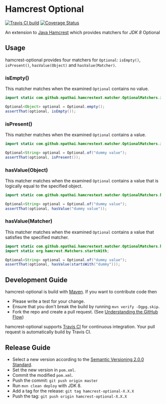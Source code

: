 # Hamcrest Optional
[![Travis CI build](https://travis-ci.org/npathai/hamcrest-optional.svg?branch=master)](https://travis-ci.org/npathai/hamcrest-optional)   [![Coverage Status](https://coveralls.io/repos/npathai/hamcrest-optional/badge.svg?branch=master&service=github)](https://coveralls.io/github/npathai/hamcrest-optional?branch=master)

An extension to [Java Hamcrest](https://github.com/hamcrest/JavaHamcrest) which provides matchers for *JDK 8* Optional

## Usage

hamcrest-optional provides four matchers for `Optional`: `isEmpty()`,
`isPresent()`, `hasValue(Object)` and `hasValue(Matcher)`.

### isEmpty()

This matcher matches when the examined `Optional` contains no value.

```java
import static com.github.npathai.hamcrestext.matcher.OptionalMatchers.isEmpty;

Optional<Object> optional = Optional.empty();
assertThat(optional, isEmpty());
```

### isPresent()

This matcher matches when the examined `Optional` contains a value.

```java
import static com.github.npathai.hamcrestext.matcher.OptionalMatchers.isPresent;

Optional<String> optional = Optional.of("dummy value");
assertThat(optional, isPresent());
```

### hasValue(Object)

This matcher matches when the examined `Optional` contains a value that is
logically equal to the specified object.

```java
import static com.github.npathai.hamcrestext.matcher.OptionalMatchers.hasValue;

Optional<String> optional = Optional.of("dummy value");
assertThat(optional, hasValue("dummy value"));
```

### hasValue(Matcher)

This matcher matches when the examined `Optional` contains a value that
satisfies the specified matcher.

```java
import static com.github.npathai.hamcrestext.matcher.OptionalMatchers.hasValue;
import static org.hamcrest.Matchers.startsWith;

Optional<String> optional = Optional.of("dummy value");
assertThat(optional, hasValue(startsWith("dummy")));
```

## Development Guide

hamcrest-optional is build with [Maven](http://maven.apache.org/). If you want
to contribute code then

* Please write a test for your change.
* Ensure that you don't break the build by running `mvn verify -Dgpg.skip`.
* Fork the repo and create a pull request. (See [Understanding the GitHub Flow](https://guides.github.com/introduction/flow/index.html))

hamcrest-optional supports [Travis CI](https://travis-ci.org/) for continuous
integration. Your pull request is automatically build by Travis CI.

## Release Guide

* Select a new version according to the
  [Semantic Versioning 2.0.0 Standard](http://semver.org/).
* Set the new version in `pom.xml`.
* Commit the modified `pom.xml`.
* Push the commit: `git push origin master`
* Run `mvn clean deploy` with JDK 8.
* Add a tag for the release: `git tag hamcrest-optional-X.X.X`
* Push the tag: `git push origin hamcrest-optional-X.X.X`
